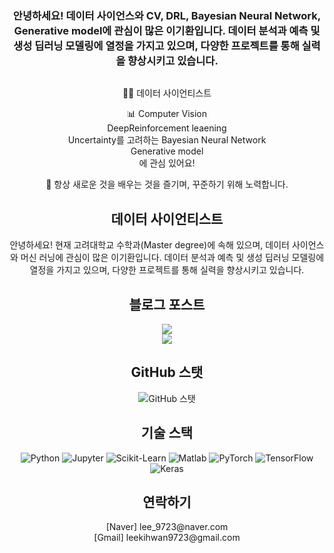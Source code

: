 <div align="center">
  <h3>안녕하세요! 데이터 사이언스와 CV, DRL, Bayesian Neural Network, Generative model에 관심이 많은 이기환입니다. 데이터 분석과 예측 및 생성 딥러닝 모델링에 열정을 가지고 있으며, 다양한 프로젝트를 통해 실력을 향상시키고 있습니다.</h3>
  
  
  <img src="https://images.pexels.com/photos/378556/pexels-photo-378556.jpeg?auto=compress&cs=tinysrgb&w=1260&h=750&dpr=1" alt="">  
    <p>👨‍💻 데이터 사이언티스트</p>
    <p>📊 Computer Vision <br>
      DeepReinforcement leaening<br>
      Uncertainty를 고려하는 Bayesian Neural Network<br>
      Generative model<br>
      에 관심 있어요!</p>
    <p>🌱 항상 새로운 것을 배우는 것을 즐기며, 꾸준하기 위해 노력합니다.</p>
  

<h2 align="center">데이터 사이언티스트</h2>

<p align="center">안녕하세요! 현재 고려대학교 수학과(Master degree)에 속해 있으며, 데이터 사이언스와 머신 러닝에 관심이 많은 이기환입니다. 데이터 분석과 예측 및 생성 딥러닝 모델링에 열정을 가지고 있으며, 다양한 프로젝트를 통해 실력을 향상시키고 있습니다.</p>


<h2 align="center">블로그 포스트</h2>
<a href="https://velog.io/@lee9843" target="_blank"><img src="https://img.shields.io/badge/Velog-20C997?style=for-the-badge&logo=velog&logoColor=white"/></a><br>
<a href="https://www.notion.so/8270c0211cd942198d2fedd25ff88169?pvs=4" target="_blank"><img src="https://img.shields.io/badge/Notion-white?style=for-the-badge&logo=notion&logoColor=black"/></a>
</div>

<h2 align="center">GitHub 스탯</h2>

<p align="center">
  <img src="https://github-readme-stats.vercel.app/api?username=yourusername&show_icons=true&count_private=true&theme=radical" alt="GitHub 스탯">
</p>

<h2 align="center">기술 스택</h2>

<p align="center">
  <img src="https://img.shields.io/badge/Python-3776AB?style=flat-square&logo=python&logoColor=white" alt="Python">
  <img src="https://img.shields.io/badge/Jupyter-F37626?style=flat-square&logo=jupyter&logoColor=white" alt="Jupyter">
  <img src="https://img.shields.io/badge/Scikit--Learn-F7931E?style=flat-square&logo=scikit-learn&logoColor=white" alt="Scikit-Learn">
  <img src="https://img.shields.io/badge/Matlab-0076A8?style=flat-square&logo=matlab&logoColor=white" alt="Matlab">
  <img src="https://img.shields.io/badge/PyTorch-EE4C2C?style=flat-square&logo=pytorch&logoColor=white" alt="PyTorch">
  <img src="https://img.shields.io/badge/TensorFlow-FF6F00?style=flat-square&logo=tensorflow&logoColor=white" alt="TensorFlow">
  <img src="https://img.shields.io/badge/Keras-D00000?style=flat-square&logo=keras&logoColor=white" alt="Keras">
</p>



<h2 align="center">연락하기</h2>

<p align="center">
  [Naver] lee_9723@naver.com <br> [Gmail] leekihwan9723@gmail.com
</p>
